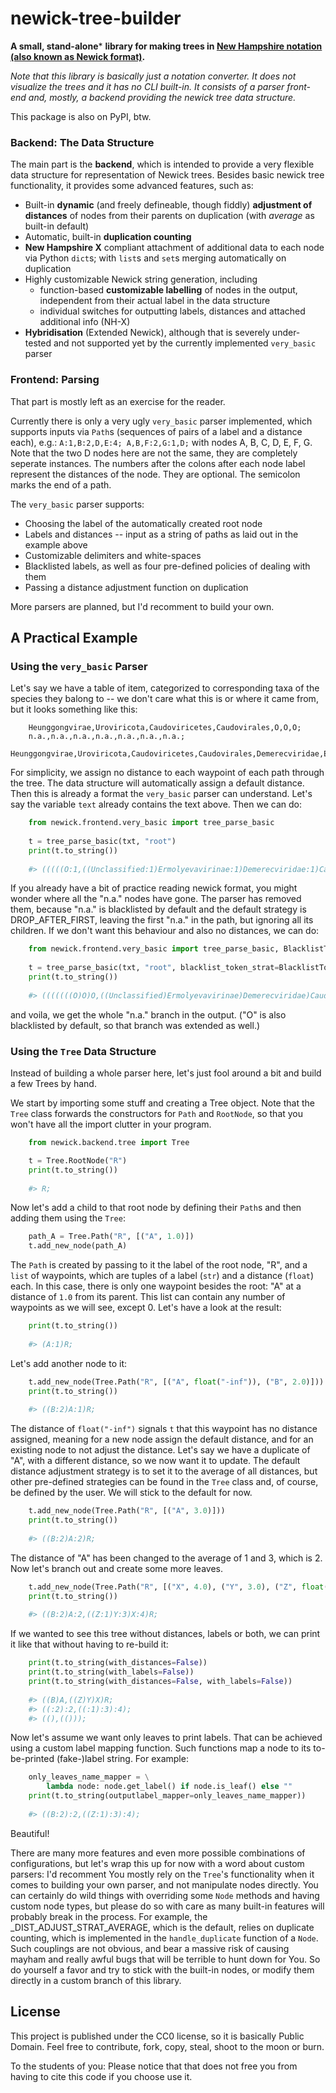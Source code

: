 # newick-tree-builder

**A small, stand-alone**\* **library for making trees in [New Hampshire notation (also known as Newick format)](https://en.wikipedia.org/wiki/Newick_format).**

_Note that this library is basically just a notation converter. It does not visualize the trees and it has no CLI built-in. It consists of a parser front-end and, mostly, a backend providing the newick tree data structure._

This package is also on PyPI, btw.

### Backend: The Data Structure

The main part is the **backend**, which is intended to provide a very flexible data structure for representation of Newick trees. 
Besides basic newick tree functionality, it provides some advanced features, such as:
  * Built-in **dynamic** (and freely defineable, though fiddly) **adjustment of distances** of nodes from their parents on duplication (with *average* as built-in default)
  * Automatic, built-in **duplication counting**
  * **New Hampshire X** compliant attachment of additional data to each node via Python `dict`s; with `list`s and `set`s merging automatically on duplication
  * Highly customizable Newick string generation, including
    * function-based **customizable labelling** of nodes in the output, independent from their actual label in the data structure
    * individual switches for outputting labels, distances and attached additional info (NH-X)
  * **Hybridisation** (Extended Newick), although that is severely under-tested and not supported yet by the currently implemented `very_basic` parser

### Frontend: Parsing

That part is mostly left as an exercise for the reader. 

Currently there is only a very ugly `very_basic` parser implemented, which supports inputs via `Path`s (sequences of pairs of a label and a distance each), e.g.:
    ```
    A:1,B:2,D,E:4;
    A,B,F:2,G:1,D;
    ```
with nodes A, B, C, D, E, F, G. Note that the two D nodes here are not the same, they are completely seperate instances. The numbers after the colons after each node label represent the distances of the node. They are optional. 
The semicolon marks the end of a path.

The `very_basic` parser supports:
  * Choosing the label of the automatically created root node
  * Labels and distances -- input as a string of paths as laid out in the example above
  * Customizable delimiters and white-spaces
  * Blacklisted labels, as well as four pre-defined policies of dealing with them
  * Passing a distance adjustment function on duplication 

More parsers are planned, but I'd recomment to build your own. 

## A Practical Example

### Using the `very_basic` Parser

Let's say we have a table of item, categorized to corresponding taxa of the species they balong to -- we don't care what this is or where it came from, but it looks something like this:

```
    Heunggongvirae,Uroviricota,Caudoviricetes,Caudovirales,O,O,O;
    n.a.,n.a.,n.a.,n.a.,n.a.,n.a.,n.a.;
    Heunggongvirae,Uroviricota,Caudoviricetes,Caudovirales,Demerecviridae,Ermolyevavirinae,Unclassified;
```

For simplicity, we assign no distance to each waypoint of each path through the tree. The data structure will automatically assign a default distance.
Then this is already a format the `very_basic` parser can understand. Let's say the variable `text` already contains the text above. 
Then we can do:

```python
    from newick.frontend.very_basic import tree_parse_basic
    
    t = tree_parse_basic(txt, "root")
    print(t.to_string())
    
    #> (((((O:1,((Unclassified:1)Ermolyevavirinae:1)Demerecviridae:1)Caudovirales:1)Caudoviricetes:1)Uroviricota:1)Heunggongvirae:1,n.a.:1)root;
```

If you already have a bit of practice reading newick format, you might wonder where all the "n.a." nodes have gone. The parser has removed them, because "n.a." is blacklisted by default and the default strategy is DROP_AFTER_FIRST, leaving the first "n.a." in the path, but ignoring all its children.
If we don't want this behaviour and also no distances, we can do:

```python
    from newick.frontend.very_basic import tree_parse_basic, BlacklistTokenStrat
    
    t = tree_parse_basic(txt, "root", blacklist_token_strat=BlacklistTokenStrat.IGNORE_BLACKLIST)
    print(t.to_string())
    
    #> (((((((O)O)O,((Unclassified)Ermolyevavirinae)Demerecviridae)Caudovirales)Caudoviricetes)Uroviricota)Heunggongvirae,((((((n.a.)n.a.)n.a.)n.a.)n.a.)n.a.)n.a.)r;
```

and voila, we get the whole "n.a." branch in the output. ("O" is also blacklisted by default, so that branch was extended as well.)

### Using the `Tree` Data Structure

Instead of building a whole parser here, let's just fool around a bit and build a few Trees by hand. 

We start by importing some stuff and creating a Tree object. Note that the `Tree` class forwards the constructors for `Path` and `RootNode`, so that you won't have all the import clutter in your program. 

```python
    from newick.backend.tree import Tree

    t = Tree.RootNode("R")
    print(t.to_string())
    
    #> R;
```

Now let's add a child to that root node by defining their `Path`s and then adding them using the `Tree`:

```python
    path_A = Tree.Path("R", [("A", 1.0)])
    t.add_new_node(path_A)
```

The `Path` is created by passing to it the label of the root node, "R", and a `list` of waypoints, which are tuples of a label (`str`) and a distance (`float`) each. In this case, there is only one waypoint besides the root: "A" at a distance of `1.0` from its parent. This list can contain any number of waypoints as we will see, except 0. 
Let's have a look at the result:

```python
    print(t.to_string())
    
    #> (A:1)R;
```

Let's add another node to it:

```python
    t.add_new_node(Tree.Path("R", [("A", float("-inf")), ("B", 2.0)]))
    print(t.to_string())
    
    #> ((B:2)A:1)R;
```

The distance of `float("-inf")` signals `t` that this waypoint has no distance assigned, meaning for a new node assign the default distance, and for an existing node to not adjust the distance.
Let's say we have a duplicate of "A", with a different distance, so we now want it to update. The default distance adjustment strategy is to set it to the average of all distances, but other pre-defined strategies can be found in the `Tree` class and, of course, be defined by the user. We will stick to the default for now.

```python
    t.add_new_node(Tree.Path("R", [("A", 3.0)]))
    print(t.to_string())
    
    #> ((B:2)A:2)R;
```

The distance of "A" has been changed to the average of 1 and 3, which is 2. 
Now let's branch out and create some more leaves.

```python
    t.add_new_node(Tree.Path("R", [("X", 4.0), ("Y", 3.0), ("Z", float("-inf"))]))
    print(t.to_string())
    
    #> ((B:2)A:2,((Z:1)Y:3)X:4)R;
```

If we wanted to see this tree without distances, labels or both, we can print it like that without having to re-build it:

```python
    print(t.to_string(with_distances=False))
    print(t.to_string(with_labels=False))
    print(t.to_string(with_distances=False, with_labels=False))
    
    #> ((B)A,((Z)Y)X)R;
    #> ((:2):2,((:1):3):4);
    #> ((),(()));
```

Now let's assume we want only leaves to print labels. That can be achieved using a custom label mapping function. Such functions map a node to its to-be-printed (fake-)label string. For example:

```python
    only_leaves_name_mapper = \
        lambda node: node.get_label() if node.is_leaf() else ""
    print(t.to_string(outputlabel_mapper=only_leaves_name_mapper))
    
    #> ((B:2):2,((Z:1):3):4);
```

Beautiful!

There are many more features and even more possible combinations of configurations, but let's wrap this up for now with a word about custom parsers: I'd recomment You mostly rely on the `Tree`'s functionality when it comes to building your own parser, and not manipulate nodes directly. You can certainly do wild things with overriding some `Node` methods and having custom node types, but please do so with care as many built-in features will probably break in the process. For example, the _DIST_ADJUST_STRAT_AVERAGE, which is the default, relies on duplicate counting, which is implemented in the `handle_duplicate` function of a `Node`. Such couplings are not obvious, and bear a massive risk of causing mayham and really awful bugs that will be terrible to hunt down for You. So do yourself a favor and try to stick with the built-in nodes, or modify them directly in a custom branch of this library. 

## License

This project is published under the CC0 license, so it is basically Public Domain. 
Feel free to contribute, fork, copy, steal, shoot to the moon or burn.

To the students of you: Please notice that that does not free you from having to cite this code if you choose use it. 
